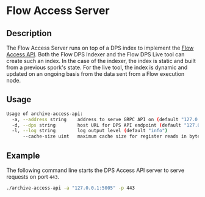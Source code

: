 # Flow Access Server

## Description

The Flow Access Server runs on top of a DPS index to implement the [Flow Access API](https://docs.onflow.org/access-api).
Both the Flow DPS Indexer and the Flow DPS Live tool can create such an index.
In the case of the indexer, the index is static and built from a previous spork's state.
For the live tool, the index is dynamic and updated on an ongoing basis from the data sent from a Flow execution node.

## Usage

```sh
Usage of archive-access-api:
  -a, --address string    address to serve GRPC API on (default "127.0.0.1:443")
  -d, --dps string        host URL for DPS API endpoint (default "127.0.0.1:5005")
  -l, --log string        log output level (default "info")
      --cache-size uint   maximum cache size for register reads in bytes (default 1000000000)
```

## Example

The following command line starts the DPS Access API server to serve requests on port `443`.

```sh
./archive-access-api -a "127.0.0.1:5005" -p 443
```
